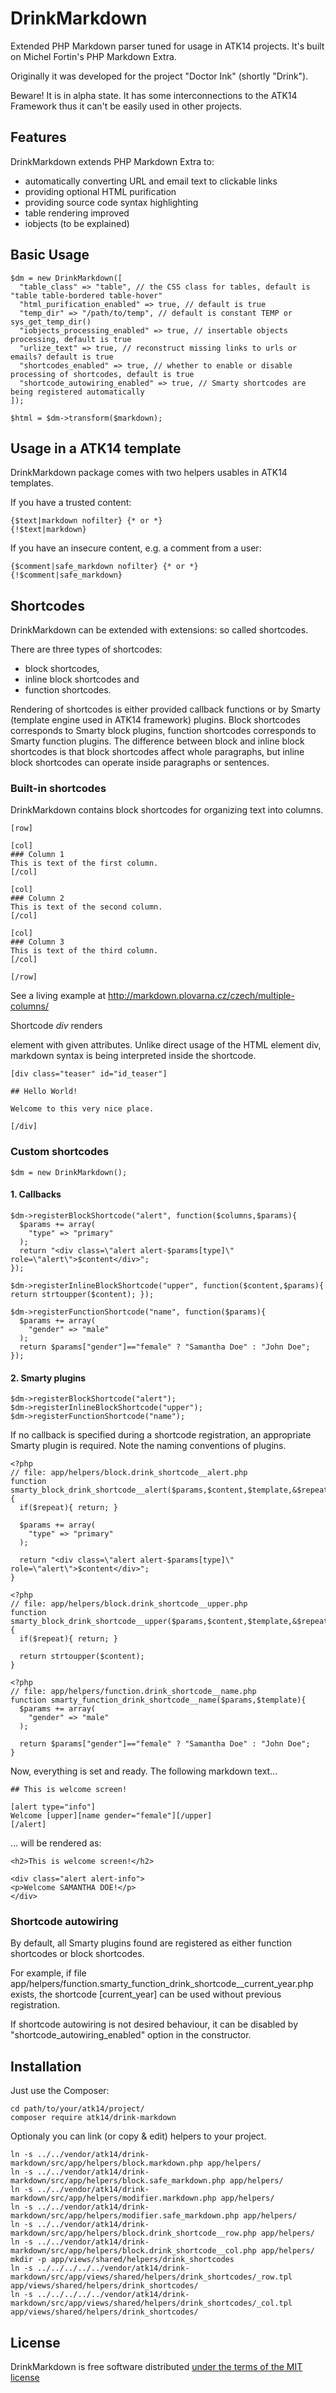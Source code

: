 DrinkMarkdown
=============

Extended PHP Markdown parser tuned for usage in ATK14 projects. It's built on Michel Fortin's PHP Markdown Extra.

Originally it was developed for the project "Doctor Ink" (shortly "Drink").

Beware! It is in alpha state. It has some interconnections to the ATK14 Framework thus it can't be easily used in other projects.

Features
--------

DrinkMarkdown extends PHP Markdown Extra to:

- automatically converting URL and email text to clickable links
- providing optional HTML purification
- providing source code syntax highlighting
- table rendering improved
- iobjects (to be explained)

Basic Usage
-----------

    $dm = new DrinkMarkdown([
      "table_class" => "table", // the CSS class for tables, default is "table table-bordered table-hover"
      "html_purification_enabled" => true, // default is true
      "temp_dir" => "/path/to/temp", // default is constant TEMP or sys_get_temp_dir()
      "iobjects_processing_enabled" => true, // insertable objects processing, default is true
      "urlize_text" => true, // reconstruct missing links to urls or emails? default is true
      "shortcodes_enabled" => true, // whether to enable or disable processing of shortcodes, default is true
      "shortcode_autowiring_enabled" => true, // Smarty shortcodes are being registered automatically
    ]);

    $html = $dm->transform($markdown);

Usage in a ATK14 template
-------------------------

DrinkMarkdown package comes with two helpers usables in ATK14 templates.

If you have a trusted content:

    {$text|markdown nofilter} {* or *}
    {!$text|markdown}

If you have an insecure content, e.g. a comment from a user:

    {$comment|safe_markdown nofilter} {* or *}
    {!$comment|safe_markdown}

Shortcodes
----------

DrinkMarkdown can be extended with extensions: so called shortcodes.

There are three types of shortcodes:

- block shortcodes,
- inline block shortcodes and
- function shortcodes.

Rendering of shortcodes is either provided callback functions or by Smarty (template engine used in ATK14 framework) plugins.
Block shortcodes corresponds to Smarty block plugins, function shortcodes corresponds to Smarty function plugins.
The difference between block and inline block shortcodes is that block shortcodes affect whole paragraphs, 
but inline block shortcodes can operate inside paragraphs or sentences.

### Built-in shortcodes

DrinkMarkdown contains block shortcodes for organizing text into columns.

    [row]

    [col]
    ### Column 1
    This is text of the first column.
    [/col]

    [col]
    ### Column 2
    This is text of the second column.
    [/col]

    [col]
    ### Column 3
    This is text of the third column.
    [/col]

    [/row]

See a living example at http://markdown.plovarna.cz/czech/multiple-columns/

Shortcode _div_ renders <div> element with given attributes. Unlike direct usage of the HTML element div, markdown syntax is being interpreted inside the shortcode.

    [div class="teaser" id="id_teaser"]

    ## Hello World!

    Welcome to this very nice place.

    [/div]

### Custom shortcodes

    $dm = new DrinkMarkdown();

#### 1. Callbacks

    $dm->registerBlockShortcode("alert", function($columns,$params){
      $params += array(
        "type" => "primary"
      );
      return "<div class=\"alert alert-$params[type]\" role=\"alert\">$content</div>";
    });

    $dm->registerInlineBlockShortcode("upper", function($content,$params){ return strtoupper($content); });

    $dm->registerFunctionShortcode("name", function($params){
      $params += array(
        "gender" => "male"
      );
      return $params["gender"]=="female" ? "Samantha Doe" : "John Doe";
    });

#### 2. Smarty plugins

    $dm->registerBlockShortcode("alert");
    $dm->registerInlineBlockShortcode("upper");
    $dm->registerFunctionShortcode("name");

If no callback is specified during a shortcode registration, an appropriate Smarty plugin is required.
Note the naming conventions of plugins.

    <?php
    // file: app/helpers/block.drink_shortcode__alert.php
    function smarty_block_drink_shortcode__alert($params,$content,$template,&$repeat){
      if($repeat){ return; }

      $params += array(
        "type" => "primary"
      );

      return "<div class=\"alert alert-$params[type]\" role=\"alert\">$content</div>";
    }

    <?php
    // file: app/helpers/block.drink_shortcode__upper.php
    function smarty_block_drink_shortcode__upper($params,$content,$template,&$repeat){
      if($repeat){ return; }

      return strtoupper($content);
    }

    <?php
    // file: app/helpers/function.drink_shortcode__name.php
    function smarty_function_drink_shortcode__name($params,$template){
      $params += array(
        "gender" => "male"
      );

      return $params["gender"]=="female" ? "Samantha Doe" : "John Doe";
    }

Now, everything is set and ready. The following markdown text...

    ## This is welcome screen!

    [alert type="info"]
    Welcome [upper][name gender="female"][/upper]
    [/alert]

... will be rendered as:

    <h2>This is welcome screen!</h2>

    <div class="alert alert-info">
    <p>Welcome SAMANTHA DOE!</p>
    </div>

### Shortcode autowiring

By default, all Smarty plugins found are registered as either function shortcodes or block shortcodes.

For example, if file app/helpers/function.smarty_function_drink_shortcode__current_year.php exists, the shortcode [current_year] can be used without previous registration.

If shortcode autowiring is not desired behaviour, it can be disabled by "shortcode_autowiring_enabled" option in the constructor.

Installation
------------

Just use the Composer:

    cd path/to/your/atk14/project/
    composer require atk14/drink-markdown

Optionaly you can link (or copy & edit) helpers to your project.

    ln -s ../../vendor/atk14/drink-markdown/src/app/helpers/block.markdown.php app/helpers/
    ln -s ../../vendor/atk14/drink-markdown/src/app/helpers/block.safe_markdown.php app/helpers/
    ln -s ../../vendor/atk14/drink-markdown/src/app/helpers/modifier.markdown.php app/helpers/
    ln -s ../../vendor/atk14/drink-markdown/src/app/helpers/modifier.safe_markdown.php app/helpers/
    ln -s ../../vendor/atk14/drink-markdown/src/app/helpers/block.drink_shortcode__row.php app/helpers/
    ln -s ../../vendor/atk14/drink-markdown/src/app/helpers/block.drink_shortcode__col.php app/helpers/
    mkdir -p app/views/shared/helpers/drink_shortcodes
    ln -s ../../../../../vendor/atk14/drink-markdown/src/app/views/shared/helpers/drink_shortcodes/_row.tpl app/views/shared/helpers/drink_shortcodes/
    ln -s ../../../../../vendor/atk14/drink-markdown/src/app/views/shared/helpers/drink_shortcodes/_col.tpl app/views/shared/helpers/drink_shortcodes/

License
-------

DrinkMarkdown is free software distributed [under the terms of the MIT license](http://www.opensource.org/licenses/mit-license)

[//]: # ( vim: set ts=2 et: )
